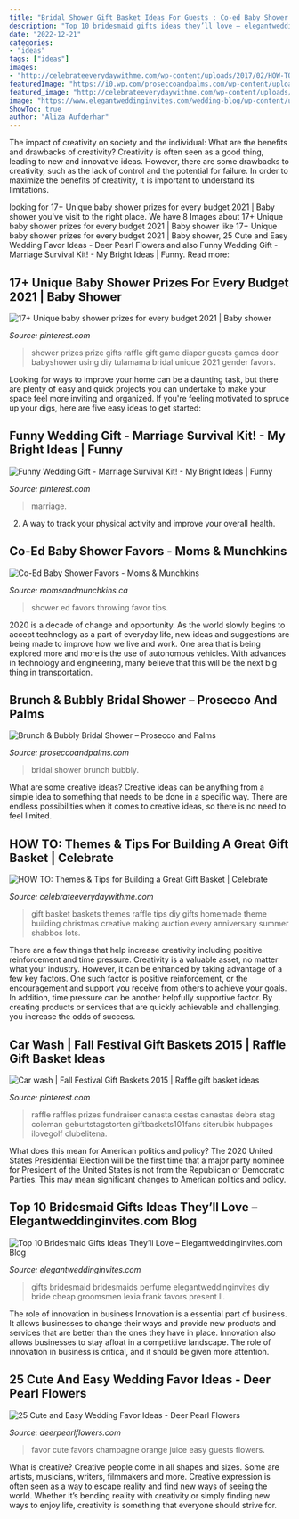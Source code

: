 ```yaml
---
title: "Bridal Shower Gift Basket Ideas For Guests : Co-ed Baby Shower Favors"
description: "Top 10 bridesmaid gifts ideas they’ll love – elegantweddinginvites.com blog"
date: "2022-12-21"
categories:
- "ideas"
tags: ["ideas"]
images:
- "http://celebrateeverydaywithme.com/wp-content/uploads/2017/02/HOW-TO-Themes-Tips-for-Building-a-Great-Gift-Basket-558x1024.png"
featuredImage: "https://i0.wp.com/proseccoandpalms.com/wp-content/uploads/2019/03/Alissa-1.jpg"
featured_image: "http://celebrateeverydaywithme.com/wp-content/uploads/2017/02/HOW-TO-Themes-Tips-for-Building-a-Great-Gift-Basket-558x1024.png"
image: "https://www.elegantweddinginvites.com/wedding-blog/wp-content/uploads/2015/07/perfume-scents-for-bridemaid-gifts-ideas.jpg"
ShowToc: true
author: "Aliza Aufderhar"
---
```



The impact of creativity on society and the individual: What are the benefits and drawbacks of creativity?
Creativity is often seen as a good thing, leading to new and innovative ideas. However, there are some drawbacks to creativity, such as the lack of control and the potential for failure. In order to maximize the benefits of creativity, it is important to understand its limitations.

	

		
looking for 17+ Unique baby shower prizes for every budget 2021 | Baby shower you've visit to the right place. We have 8 Images about 17+ Unique baby shower prizes for every budget 2021 | Baby shower like 17+ Unique baby shower prizes for every budget 2021 | Baby shower, 25 Cute and Easy Wedding Favor Ideas - Deer Pearl Flowers and also Funny Wedding Gift - Marriage Survival Kit! - My Bright Ideas | Funny. Read more:
		
    
## 17+ Unique Baby Shower Prizes For Every Budget 2021 | Baby Shower

<img loading=lazy src="https://i.pinimg.com/736x/27/5f/bb/275fbbd48ad038b9e9e6e4adff2b9808.jpg" onerror="this.onerror=null;this.src='https://tse2.mm.bing.net/th?id=OIP.D2UZXJGraAgQqY7NQts6VgHaJ3&amp;pid=15.1';" alt="17+ Unique baby shower prizes for every budget 2021 | Baby shower">

_Source: pinterest.com_

>shower prizes prize gifts raffle gift game diaper guests games door babyshower using diy tulamama bridal unique 2021 gender favors. 

	

Looking for ways to improve your home can be a daunting task, but there are plenty of easy and quick projects you can undertake to make your space feel more inviting and organized. If you're feeling motivated to spruce up your digs, here are five easy ideas to get started: 

    
## Funny Wedding Gift - Marriage Survival Kit! - My Bright Ideas | Funny

<img loading=lazy src="https://i.pinimg.com/736x/7c/9a/1b/7c9a1b74149408e36f83934d28906c68.jpg" onerror="this.onerror=null;this.src='https://tse2.mm.bing.net/th?id=OIP.DxBWC9p0IG0oXQHvysDg-wHaP7&amp;pid=15.1';" alt="Funny Wedding Gift - Marriage Survival Kit! - My Bright Ideas | Funny">

_Source: pinterest.com_

>marriage. 

	

2. A way to track your physical activity and improve your overall health.

    
## Co-Ed Baby Shower Favors - Moms &amp; Munchkins

<img loading=lazy src="https://www.momsandmunchkins.ca/wp-content/uploads/2013/03/co-ed-baby-shower-favor-ideas.jpg" onerror="this.onerror=null;this.src='https://tse3.mm.bing.net/th?id=OIP.VIwXF54jeZoXK-EgaaWdDQHaLH&amp;pid=15.1';" alt="Co-Ed Baby Shower Favors - Moms &amp; Munchkins">

_Source: momsandmunchkins.ca_

>shower ed favors throwing favor tips. 

	

2020 is a decade of change and opportunity. As the world slowly begins to accept technology as a part of everyday life, new ideas and suggestions are being made to improve how we live and work. One area that is being explored more and more is the use of autonomous vehicles. With advances in technology and engineering, many believe that this will be the next big thing in transportation.

    
## Brunch &amp; Bubbly Bridal Shower – Prosecco And Palms

<img loading=lazy src="https://i0.wp.com/proseccoandpalms.com/wp-content/uploads/2019/03/Alissa-1.jpg" onerror="this.onerror=null;this.src='https://tse3.mm.bing.net/th?id=OIP.cUuI72WbfzPSEHp1Jf8zjAHaJ4&amp;pid=15.1';" alt="Brunch &amp; Bubbly Bridal Shower – Prosecco and Palms">

_Source: proseccoandpalms.com_

>bridal shower brunch bubbly. 

	

What are some creative ideas?
Creative ideas can be anything from a simple idea to something that needs to be done in a specific way. There are endless possibilities when it comes to creative ideas, so there is no need to feel limited.

    
## HOW TO: Themes &amp; Tips For Building A Great Gift Basket | Celebrate

<img loading=lazy src="http://celebrateeverydaywithme.com/wp-content/uploads/2017/02/HOW-TO-Themes-Tips-for-Building-a-Great-Gift-Basket-558x1024.png" onerror="this.onerror=null;this.src='https://tse2.mm.bing.net/th?id=OIP.IwnzdJnfUR5AaUwFPVjFqwHaNl&amp;pid=15.1';" alt="HOW TO: Themes &amp; Tips for Building a Great Gift Basket | Celebrate">

_Source: celebrateeverydaywithme.com_

>gift basket baskets themes raffle tips diy gifts homemade theme building christmas creative making auction every anniversary summer shabbos lots. 

	

There are a few things that help increase creativity including positive reinforcement and time pressure.
Creativity is a valuable asset, no matter what your industry. However, it can be enhanced by taking advantage of a few key factors. One such factor is positive reinforcement, or the encouragement and support you receive from others to achieve your goals. In addition, time pressure can be another helpfully supportive factor. By creating products or services that are quickly achievable and challenging, you increase the odds of success.

    
## Car Wash | Fall Festival Gift Baskets 2015 | Raffle Gift Basket Ideas

<img loading=lazy src="https://i.pinimg.com/564x/a3/1f/f9/a31ff96ff8c337ebfae146e737916f2a--diy-raffle-prizes-stag-and-doe-prizes-raffle-baskets.jpg" onerror="this.onerror=null;this.src='https://tse2.mm.bing.net/th?id=OIP.adekhcx-edEk5HDbbdV8aAHaJ6&amp;pid=15.1';" alt="Car wash | Fall Festival Gift Baskets 2015 | Raffle gift basket ideas">

_Source: pinterest.com_

>raffle raffles prizes fundraiser canasta cestas canastas debra stag coleman geburtstagstorten giftbaskets101fans siterubix hubpages ilovegolf clubelitena. 

	

What does this mean for American politics and policy?
The 2020 United States Presidential Election will be the first time that a major party nominee for President of the United States is not from the Republican or Democratic Parties. This may mean significant changes to American politics and policy.

    
## Top 10 Bridesmaid Gifts Ideas They’ll Love – Elegantweddinginvites.com Blog

<img loading=lazy src="https://www.elegantweddinginvites.com/wedding-blog/wp-content/uploads/2015/07/perfume-scents-for-bridemaid-gifts-ideas.jpg" onerror="this.onerror=null;this.src='https://tse3.mm.bing.net/th?id=OIP.lvAu7yHm4xA6GAox8CxDBgHaMW&amp;pid=15.1';" alt="Top 10 Bridesmaid Gifts Ideas They’ll Love – Elegantweddinginvites.com Blog">

_Source: elegantweddinginvites.com_

>gifts bridesmaid bridesmaids perfume elegantweddinginvites diy bride cheap groomsmen lexia frank favors present ll. 

	

The role of innovation in business
Innovation is a essential part of business. It allows businesses to change their ways and provide new products and services that are better than the ones they have in place. Innovation also allows businesses to stay afloat in a competitive landscape. The role of innovation in business is critical, and it should be given more attention.

    
## 25 Cute And Easy Wedding Favor Ideas - Deer Pearl Flowers

<img loading=lazy src="https://www.deerpearlflowers.com/wp-content/uploads/2015/05/Orange-juice-and-champagne-wedding-favors-682x1024.jpg" onerror="this.onerror=null;this.src='https://tse2.mm.bing.net/th?id=OIP.lNBMONevPOBmW1sQmgR3swHaLH&amp;pid=15.1';" alt="25 Cute and Easy Wedding Favor Ideas - Deer Pearl Flowers">

_Source: deerpearlflowers.com_

>favor cute favors champagne orange juice easy guests flowers. 

	

What is creative?
Creative people come in all shapes and sizes. Some are artists, musicians, writers, filmmakers and more. Creative expression is often seen as a way to escape reality and find new ways of seeing the world. Whether it’s bending reality with creativity or simply finding new ways to enjoy life, creativity is something that everyone should strive for.

